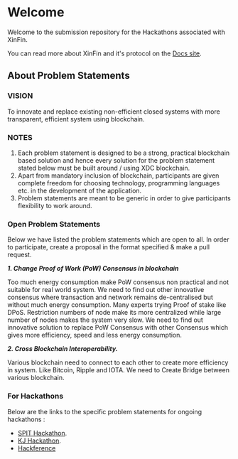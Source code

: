 # Welcome

Welcome to the submission repository for the Hackathons associated with XinFin.

You can read more about XinFin and it's protocol on the [Docs site]().

## About Problem Statements

### VISION

To innovate and replace existing non-efficient closed systems with more transparent, efficient system using blockchain.

### NOTES
1. Each problem statement is designed to be a strong, practical blockchain based solution and hence every solution for the problem statement stated below must be built around / using XDC blockchain.
2. Apart from mandatory inclusion of blockchain, participants are given complete freedom for choosing technology, programming languages etc. in the development of the application.
3. Problem statements are meant to be generic in order to give participants flexibility to work around.


### Open Problem Statements

Below we have listed the problem statements which are open to all. In order to participate, create a proposal in the format specified & make a pull request.

***1. Change Proof of Work (PoW) Consensus in blockchain***

Too much energy consumption make PoW consensus non practical and not suitable for real world system.
We need to find out other innovative consensus where transaction and network remains de-centralised but without much energy consumption. Many experts trying Proof of stake like DPoS. Restriction numbers of node make its more centralized while large number of nodes makes the system very slow.
We need to find out innovative solution to replace PoW Consensus with other Consensus which gives more efficiency, speed and less energy consumption.

***2. Cross Blockchain Interoperability.***

Various blockchain need to connect to each other to create more efficiency in system. Like Bitcoin, Ripple and IOTA. We need to Create Bridge between various blockchain.


### For Hackathons

Below are the links to the specific problem statements for ongoing hackathons :

* [SPIT Hackathon](./SPIT/Readme.md).
* [KJ Hackathon](./KJ/Readme.md).
* [Hackference](./Hackference-2018/ReadMe.md)

